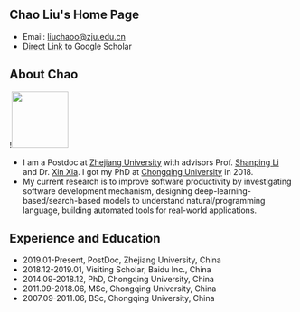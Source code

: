 ## Chao Liu's Home Page              
* Email: [liuchaoo@zju.edu.cn](mailto:liuchaoo@zju.edu.cn)
* [Direct Link](https://scholar.google.com/citations?user=scet0mIAAAAJ&hl=en) to Google Scholar

## About Chao
!<img src="https://liuchaoss.github.io/liuchao.jpg" width="100" class="inline">
* I am a Postdoc at [Zhejiang University](http://www.zju.edu.cn/english/) with advisors Prof. [Shanping Li](http://person.zju.edu.cn/en/0087125) and Dr. [Xin Xia](https://xin-xia.github.io/). I got my PhD at [Chongqing University](http://english.cqu.edu.cn/) in 2018. 
* My current research is to improve software productivity by investigating software development mechanism, designing deep-learning-based/search-based models to understand natural/programming language, building automated tools for real-world applications.

## Experience and Education
* 2019.01-Present, PostDoc, Zhejiang University, China
* 2018.12-2019.01, Visiting Scholar, Baidu Inc., China
* 2014.09-2018.12, PhD, Chongqing University, China
* 2011.09-2018.06, MSc, Chongqing University, China
* 2007.09-2011.06, BSc, Chongqing University, China
